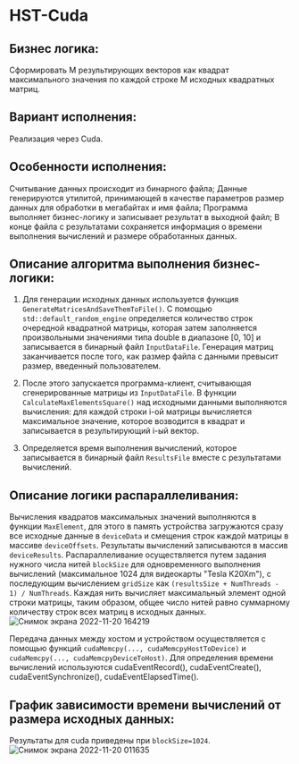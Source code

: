 # HST-Cuda

## Бизнес логика:
Сформировать M результирующих векторов как квадрат максимального значения по каждой строке M исходных квадратных матриц.

## Вариант исполнения:
Реализация через Cuda.

## Особенности исполнения:
Считывание данных происходит из бинарного файла;
Данные генерируются утилитой, принимающей в качестве параметров размер данных для обработки в мегабайтах и имя файла;
Программа выполняет бизнес-логику и записывает результат в выходной файл;
В конце файла с результатами сохраняется информация о времени выполнения вычислений и размере обработанных данных.

## Описание алгоритма выполнения бизнес-логики:
1. Для генерации исходных данных используется функция ```GenerateMatricesAndSaveThemToFile()```. 
С помощью ```std::default_random_engine``` определяется количество строк очередной квадратной матрицы, которая затем заполняется произвольными значениями типа double в диапазоне [0, 10] и записывается в бинарный файл ```InputDataFile```. 
Генерация матриц заканчивается после того, как размер файла с данными превысит размер, введенный пользователем.

2. После этого запускается программа-клиент, считывающая сгенерированные матрицы из ```InputDataFile```. В функции ```CalculateMaxElementsSquare()``` над исходными данными выполняются вычисления: для каждой строки i-ой матрицы вычисляется максимальное значение, которое возводится в квадрат и записывается в результирующий i-ый вектор.
3. Определяется время выполнения вычислений, которое записывается в бинарный файл ```ResultsFile``` вместе с результатами вычислений.

## Описание логики распараллеливания:
Вычисления квадратов максимальных значений выполняются в функции ```MaxElement```, для этого в память устройства загружаются сразу все исходные данные в ```deviceData``` и смещения строк каждой матрицы в массиве ```deviceOffsets```. Результаты вычислений записываются в массив ```deviceResults```. 
Распараллеливание осуществляется путем задания нужного числа нитей ```blockSize``` для одновременного выполнения вычислений (максимальное 1024 для видеокарты "Tesla K20Xm"), с последующим вычислением ```gridSize``` как ```(resultsSize + NumThreads - 1) / NumThreads```. Каждая нить вычисляет максимальный элемент одной строки матрицы, таким образом, общее число нитей равно суммарному количеству строк всех матриц в исходных данных.
![Снимок экрана 2022-11-20 164219](https://user-images.githubusercontent.com/55412039/202905463-5bea0a30-343e-4710-97a5-44f95a530f1a.png)

Передача данных между хостом и устройством осуществляется с помощью функций ```cudaMemcpy(..., cudaMemcpyHostToDevice)``` и ```cudaMemcpy(..., cudaMemcpyDeviceToHost)```.
Для определения времени вычислений используются cudaEventRecord(), cudaEventCreate(), cudaEventSynchronize(), cudaEventElapsedTime().

## График зависимости времени вычислений от размера исходных данных:
Результаты для cuda приведены при ```blockSize=1024```.
![Снимок экрана 2022-11-20 011635](https://user-images.githubusercontent.com/55412039/202905660-5f483511-9334-45db-92d8-67c76b2884e3.png)

